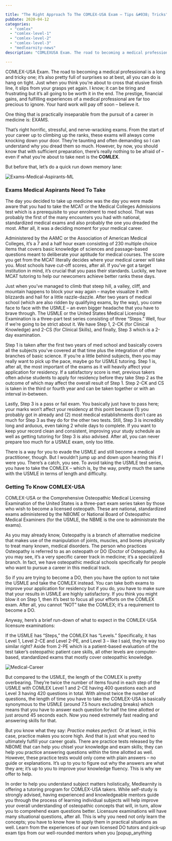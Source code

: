 ```yaml
---

title: "The Right Approach To The COMLEX-USA Exam – Tips &#038; Tricks"
pubDate: 2020-04-12
categories: 
  - "comlex"
  - "comlex-level-1"
  - "comlex-level-2"
  - "comlex-level-3"
  - "medlearnity-news"
description: "COMLEXUSA Exam. The road to becoming a medical professional is a long and tricky one; it’s also pretty full of surprises so at best, all you can do is hang"

---
```



COMLEX-USA Exam. The road to becoming a medical professional is a long and tricky one; it’s also pretty full of surprises so at best, all you can do is hang on tight. Just when you think you’re about to cross that elusive finish line, it slips from your grasps yet again. I know; it can be tiring and frustrating but it’s all going to be worth it in the end. The prestige, financial gains, and fulfilling experiences of a medical professional are far too precious to ignore. Your hard work will pay off soon – believe it.

One thing that is practically inseparable from the pursuit of a career in medicine is: EXAMS.

That’s right horrific, stressful, and nerve-wracking exams. From the start of your career up to climbing up the ranks, these exams will always come knocking down your door. They’re taunting and often demanding so I can understand why you dread them so much. However, by now, you should know that with sufficient preparation, there’s really nothing to be afraid of – even if what you’re about to take next is the **COMLEX**.

But before that, let’s do a quick run down memory lane:

![](https://i2xfwztd2ksbegse.public.blob.vercel-storage.com/wp/2021/06/Exams-Medical-Aspirants-ML.jpg "Exams-Medical-Aspirants-ML")

### **Exams Medical Aspirants Need To Take**

The day you decided to take up medicine was the day you were made aware that you had to take the MCAT or the Medical Colleges Admissions test which is a prerequisite to your enrolment to med school. That was probably the first of the many encounters you had with national, standardized medical exams and also probably the one you dreaded the most. After all, it was a deciding moment for your medical career.

Administered by the AAMC or the Association of American Medical Colleges, it’s a 7 and a half hour exam consisting of 230 multiple choice items that covers basic knowledge of sciences and passage-based questions meant to deliberate your aptitude for medical courses. The score you get from the MCAT literally decides where your medical career will take you. Most schools have cut-off scores, after all. If you’ve got a target institution in mind, it’s crucial that you pass their standards. Luckily, we have MCAT tutoring to help our newcomers achieve better ranks these days.

Just when you’ve managed to climb that steep hill, a valley, cliff, and mountain happens to block your way again – maybe visualize it with blizzards and hail for a little razzle-dazzle. After two years of medical school (which are also ridden by qualifying exams, by the way), you come face to face with the USMLE – an even bigger headache that you have to brave through. The USMLE or the United States Medical Licensing Examination is a three-part test series consisting of three “Steps.” Well, four if we’re going to be strict about it. We have Step 1, 2-CK (for Clinical Knowledge) and 2-CS (for Clinical Skills), and finally, Step 3 which is a 2-day examination.

Step 1 is taken after the first two years of med school and basically covers all the subjects you’ve covered at that time plus the integration of other branches of basic science. If you’re a little behind subjects, then you may really want to pick up the pace, maybe go for USMLE tutoring. Step 1 is, after all, the most important of the exams as it will heavily affect your application for residency. If a satisfactory score is met, previous takers often advise students to apply for residency before they take Step 2 as the outcome of which may affect the overall result of Step 1. Step 2-CK and CS is taken in the third or fourth year and can be taken together or with an interval in-between.

Lastly, Step 3 is a pass or fail exam. You basically just have to pass here; your marks won’t affect your residency at this point because (1) you probably got in already and (2) most medical establishments don’t care as much for Step 3 as they do for the other two tests. Still, Step 3 is incredibly long and arduous, even taking 2 whole days to complete. If you want to keep your record clean and consistent, improving your study schedule as well as getting tutoring for Step 3 is also advised. After all, you can never prepare too much for a USMLE exam, only too little.

There is a way for you to evade the USMLE and still become a medical practitioner, though. But I wouldn’t jump up and down upon hearing this if I were you. There’s a catch, you see. To avoid taking the USMLE test series, you have to take the COMLEX – which is, by the way, pretty much the same with the USMLE in terms of length and difficulty.

### **Getting To Know COMLEX-USA**

COMLEX-USA or the Comprehensive Osteopathic Medical Licensing Examination of the United States is a three-part exam series taken by those who wish to become a licensed osteopath. These are national, standardized exams administered by the NBOME or National Board of Osteopathic Medical Examiners (for the USMLE, the NBME is the one to administrate the exams). 

As you may already know, Osteopathy is a branch of alternative medicine that makes use of the manipulation of joints, muscles, and bones physically to treat many known, medical disorders. The person who practices Osteopathy is referred to as an osteopath or DO (Doctor of Osteopathy). As you may see, it’s a very specific career track in medicine; it’s a specialized branch. In fact, we have osteopathic medical schools specifically for people who want to pursue a career in this medical track.

So if you are trying to become a DO, then you have the option to not take the USMLE and take the COMLEX instead. You can take both exams to improve your application for residency but if you do, you have to make sure that your results in USMLE are highly satisfactory. If you think you might blow it on Step 1, then it’s best to focus all your efforts on the COMLEX exam. After all, you cannot “NOT” take the COMLEX; it’s a requirement to become a DO.

Anyway, here’s a brief run-down of what to expect in the COMLEX-USA licensure examinations:

If the USMLE has “Steps,” the COMLEX has “Levels.” Specifically, it has Level 1, Level 2-CE and Level 2-PE, and Level 3 – like I said, they’re way too similar right? Aside from 2-PE which is a patient-based evaluation of the test taker’s osteopathic patient care skills, all other levels are computer-based, standardized exams that mostly cover osteopathic knowledge.

![](//www.medlearnity.com//images/wp/2020/05/Medical-Career-1-1024x683.jpg "Medical-Career")

But compared to the USMLE, the length of the COMLEX is pretty overbearing. They’re twice the number of items found in each step of the USMLE with COMLEX Level 1 and 2-CE having 400 questions each and Level 3 having 420 questions in total. With almost twice the number of questions, the length of time you have to take the COMLEX-USA is basically synonymous to the USMLE (around 7.5 hours excluding breaks) which means that you have to answer each question for half the time allotted or just around 45 seconds each. Now you need extremely fast reading and answering skills for that.

But you know what they say: _Practice makes perfect._ Or at least, in this case, practice makes you score high. And that is just what you need to ultimately fulfill your career goals. There are practice tests released by the NBOME that can help you chisel your knowledge and exam skills; they can help you practice answering questions within the time allotted as well. However, these practice tests would only come with plain answers – no guide or explanations. It’s up to you to figure out why the answers are what they are; it’s up to you to improve your knowledge fluency. This is why we offer to help.

In order to help you understand subject matters holistically, Medlearnity is offering a tutoring program for COMLEX-USA takers. While self-study is strongly advised, having experienced and knowledgeable mentors guide you through the process of learning individual subjects will help improve your overall understanding of osteopathic concepts that will, in turn, allow you to comprehend exam questions better. Licensure examinations will have many situational questions, after all. This is why you need not only learn the concepts; you have to know how to apply them in practical situations as well. Learn from the experiences of our own licensed DO tutors and pick-up exam tips from our well-rounded mentors when you \[popup\_anything
